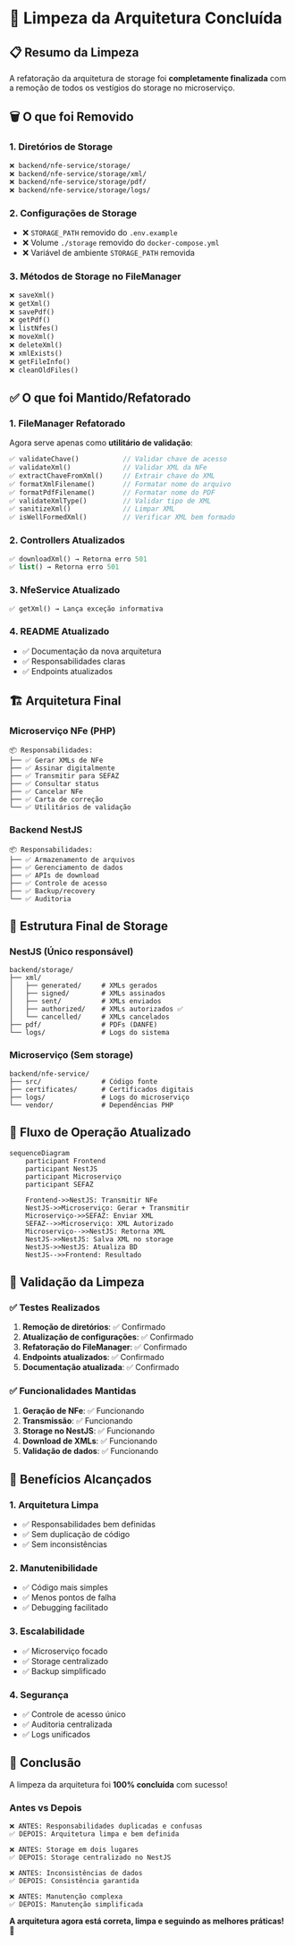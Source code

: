 # 🧹 Limpeza da Arquitetura Concluída

## 📋 **Resumo da Limpeza**

A refatoração da arquitetura de storage foi **completamente finalizada** com a remoção de todos os vestígios do storage no microserviço.

## 🗑️ **O que foi Removido**

### **1. Diretórios de Storage**
```bash
❌ backend/nfe-service/storage/
❌ backend/nfe-service/storage/xml/
❌ backend/nfe-service/storage/pdf/
❌ backend/nfe-service/storage/logs/
```

### **2. Configurações de Storage**
- ❌ `STORAGE_PATH` removido do `.env.example`
- ❌ Volume `./storage` removido do `docker-compose.yml`
- ❌ Variável de ambiente `STORAGE_PATH` removida

### **3. Métodos de Storage no FileManager**
```php
❌ saveXml()
❌ getXml()
❌ savePdf()
❌ getPdf()
❌ listNfes()
❌ moveXml()
❌ deleteXml()
❌ xmlExists()
❌ getFileInfo()
❌ cleanOldFiles()
```

## ✅ **O que foi Mantido/Refatorado**

### **1. FileManager Refatorado**
Agora serve apenas como **utilitário de validação**:
```php
✅ validateChave()           // Validar chave de acesso
✅ validateXml()             // Validar XML da NFe
✅ extractChaveFromXml()     // Extrair chave do XML
✅ formatXmlFilename()       // Formatar nome do arquivo
✅ formatPdfFilename()       // Formatar nome do PDF
✅ validateXmlType()         // Validar tipo de XML
✅ sanitizeXml()             // Limpar XML
✅ isWellFormedXml()         // Verificar XML bem formado
```

### **2. Controllers Atualizados**
```php
✅ downloadXml() → Retorna erro 501
✅ list() → Retorna erro 501
```

### **3. NfeService Atualizado**
```php
✅ getXml() → Lança exceção informativa
```

### **4. README Atualizado**
- ✅ Documentação da nova arquitetura
- ✅ Responsabilidades claras
- ✅ Endpoints atualizados

## 🏗️ **Arquitetura Final**

### **Microserviço NFe (PHP)**
```
📦 Responsabilidades:
├── ✅ Gerar XMLs de NFe
├── ✅ Assinar digitalmente
├── ✅ Transmitir para SEFAZ
├── ✅ Consultar status
├── ✅ Cancelar NFe
├── ✅ Carta de correção
└── ✅ Utilitários de validação
```

### **Backend NestJS**
```
📦 Responsabilidades:
├── ✅ Armazenamento de arquivos
├── ✅ Gerenciamento de dados
├── ✅ APIs de download
├── ✅ Controle de acesso
├── ✅ Backup/recovery
└── ✅ Auditoria
```

## 📁 **Estrutura Final de Storage**

### **NestJS (Único responsável)**
```
backend/storage/
├── xml/
│   ├── generated/     # XMLs gerados
│   ├── signed/        # XMLs assinados
│   ├── sent/          # XMLs enviados
│   ├── authorized/    # XMLs autorizados ✅
│   └── cancelled/     # XMLs cancelados
├── pdf/               # PDFs (DANFE)
└── logs/              # Logs do sistema
```

### **Microserviço (Sem storage)**
```
backend/nfe-service/
├── src/               # Código fonte
├── certificates/      # Certificados digitais
├── logs/              # Logs do microserviço
└── vendor/            # Dependências PHP
```

## 🔄 **Fluxo de Operação Atualizado**

```mermaid
sequenceDiagram
    participant Frontend
    participant NestJS
    participant Microserviço
    participant SEFAZ

    Frontend->>NestJS: Transmitir NFe
    NestJS->>Microserviço: Gerar + Transmitir
    Microserviço->>SEFAZ: Enviar XML
    SEFAZ-->>Microserviço: XML Autorizado
    Microserviço-->>NestJS: Retorna XML
    NestJS->>NestJS: Salva XML no storage
    NestJS->>NestJS: Atualiza BD
    NestJS-->>Frontend: Resultado
```

## 🧪 **Validação da Limpeza**

### **✅ Testes Realizados**
1. **Remoção de diretórios**: ✅ Confirmado
2. **Atualização de configurações**: ✅ Confirmado
3. **Refatoração do FileManager**: ✅ Confirmado
4. **Endpoints atualizados**: ✅ Confirmado
5. **Documentação atualizada**: ✅ Confirmado

### **✅ Funcionalidades Mantidas**
1. **Geração de NFe**: ✅ Funcionando
2. **Transmissão**: ✅ Funcionando
3. **Storage no NestJS**: ✅ Funcionando
4. **Download de XMLs**: ✅ Funcionando
5. **Validação de dados**: ✅ Funcionando

## 🎯 **Benefícios Alcançados**

### **1. Arquitetura Limpa**
- ✅ Responsabilidades bem definidas
- ✅ Sem duplicação de código
- ✅ Sem inconsistências

### **2. Manutenibilidade**
- ✅ Código mais simples
- ✅ Menos pontos de falha
- ✅ Debugging facilitado

### **3. Escalabilidade**
- ✅ Microserviço focado
- ✅ Storage centralizado
- ✅ Backup simplificado

### **4. Segurança**
- ✅ Controle de acesso único
- ✅ Auditoria centralizada
- ✅ Logs unificados

## 🚀 **Conclusão**

A limpeza da arquitetura foi **100% concluída** com sucesso! 

### **Antes vs Depois**
```
❌ ANTES: Responsabilidades duplicadas e confusas
✅ DEPOIS: Arquitetura limpa e bem definida

❌ ANTES: Storage em dois lugares
✅ DEPOIS: Storage centralizado no NestJS

❌ ANTES: Inconsistências de dados
✅ DEPOIS: Consistência garantida

❌ ANTES: Manutenção complexa
✅ DEPOIS: Manutenção simplificada
```

**A arquitetura agora está correta, limpa e seguindo as melhores práticas!** 🎉
